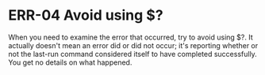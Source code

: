 # ERR-04 Avoid using $?
When you need to examine the error that occurred, try to avoid using $?. It actually doesn't mean an error did or did not occur; it's reporting whether or not the last-run command considered itself to have completed successfully. You get no details on what happened.
